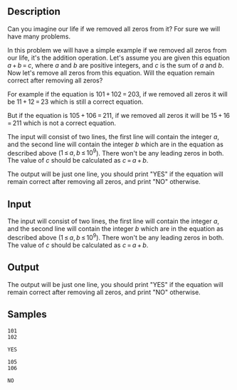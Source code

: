 ## Description

<div><p>Can you imagine our life if we removed all zeros from it? For sure we will have many problems.</p><p>In this problem we will have a simple example if we removed all zeros from our life, it's the addition operation. Let's assume you are given this equation <span class="tex-span"><i>a</i> + <i>b</i> = <i>c</i></span>, where <span class="tex-span"><i>a</i></span> and <span class="tex-span"><i>b</i></span> are positive integers, and <span class="tex-span"><i>c</i></span> is the sum of <span class="tex-span"><i>a</i></span> and <span class="tex-span"><i>b</i></span>. Now let's remove all zeros from this equation. Will the equation remain correct after removing all zeros?</p><p>For example if the equation is <span class="tex-span">101 + 102 = 203</span>, if we removed all zeros it will be <span class="tex-span">11 + 12 = 23</span> which is still a correct equation.</p><p>But if the equation is <span class="tex-span">105 + 106 = 211</span>, if we removed all zeros it will be <span class="tex-span">15 + 16 = 211</span> which is not a correct equation.</p></div><div class="input-specification"><p>The input will consist of two lines, the first line will contain the integer <span class="tex-span"><i>a</i></span>, and the second line will contain the integer <span class="tex-span"><i>b</i></span> which are in the equation as described above (<span class="tex-span">1 ≤ <i>a</i>, <i>b</i> ≤ 10<sup class="upper-index">9</sup></span>). There won't be any leading zeros in both. The value of <span class="tex-span"><i>c</i></span> should be calculated as <span class="tex-span"><i>c</i> = <i>a</i> + <i>b</i></span>.</p></div><div class="output-specification"><p>The output will be just one line, you should print "<span class="tex-font-style-tt">YES</span>" if the equation will remain correct after removing all zeros, and print "<span class="tex-font-style-tt">NO</span>" otherwise.</p></div>


## Input

<p>The input will consist of two lines, the first line will contain the integer <span class="tex-span"><i>a</i></span>, and the second line will contain the integer <span class="tex-span"><i>b</i></span> which are in the equation as described above (<span class="tex-span">1 ≤ <i>a</i>, <i>b</i> ≤ 10<sup class="upper-index">9</sup></span>). There won't be any leading zeros in both. The value of <span class="tex-span"><i>c</i></span> should be calculated as <span class="tex-span"><i>c</i> = <i>a</i> + <i>b</i></span>.</p>


## Output

<p>The output will be just one line, you should print "<span class="tex-font-style-tt">YES</span>" if the equation will remain correct after removing all zeros, and print "<span class="tex-font-style-tt">NO</span>" otherwise.</p>


## Samples

```input1
101
102

```

```output1
YES

```






```input2
105
106

```

```output2
NO

```



